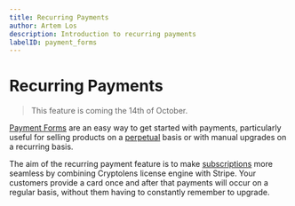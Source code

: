 ```yaml
---
title: Recurring Payments
author: Artem Los
description: Introduction to recurring payments
labelID: payment_forms
---
```


# Recurring Payments

> This feature is coming the 14th of October.

[Payment Forms](/payment-forms/index) are an easy way to get started with payments, particularly useful for selling products on a [perpetual](/licensing-models/perpetual) basis or with manual upgrades on a recurring basis.

The aim of the recurring payment feature is to make [subscriptions](/licensing-models/subscription) more seamless by combining Cryptolens license engine with Stripe. Your customers provide a card once and after that payments will occur on a regular basis, without them having to constantly remember to upgrade.

